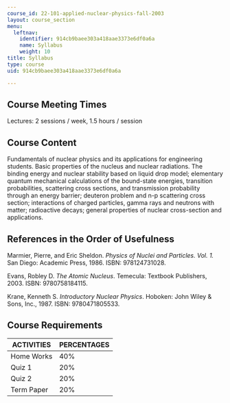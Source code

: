 ```yaml
---
course_id: 22-101-applied-nuclear-physics-fall-2003
layout: course_section
menu:
  leftnav:
    identifier: 914cb9baee303a418aae3373e6df0a6a
    name: Syllabus
    weight: 10
title: Syllabus
type: course
uid: 914cb9baee303a418aae3373e6df0a6a

---
```


Course Meeting Times
--------------------

Lectures: 2 sessions / week, 1.5 hours / session

Course Content
--------------

Fundamentals of nuclear physics and its applications for engineering students. Basic properties of the nucleus and nuclear radiations. The binding energy and nuclear stability based on liquid drop model; elementary quantum mechanical calculations of the bound-state energies, transition probabilities, scattering cross sections, and transmission probability through an energy barrier; deuteron problem and n-p scattering cross section; interactions of charged particles, gamma rays and neutrons with matter; radioactive decays; general properties of nuclear cross-section and applications.

References in the Order of Usefulness
-------------------------------------

Marmier, Pierre, and Eric Sheldon. _Physics of Nuclei and Particles. Vol. 1._ San Diego: Academic Press, 1986. ISBN: 978124731028.

Evans, Robley D. _The Atomic Nucleus_. Temecula: Textbook Publishers, 2003. ISBN: 9780758184115.

Krane, Kenneth S. _Introductory Nuclear Physics_. Hoboken: John Wiley & Sons, Inc., 1987. ISBN: 9780471805533.

Course Requirements
-------------------

| ACTIVITIES | PERCENTAGES |
| --- | --- |
| Home Works | 40% |
| Quiz 1 | 20% |
| Quiz 2 | 20% |
| Term Paper | 20%